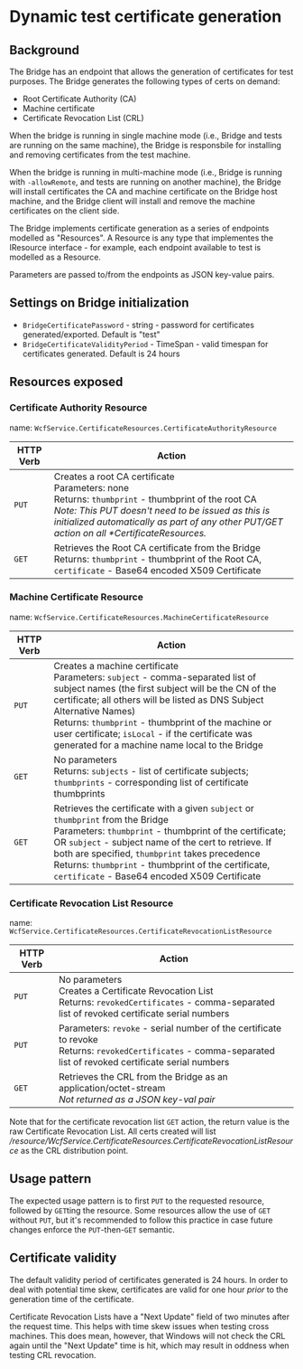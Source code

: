 # Dynamic test certificate generation

## Background

The Bridge has an endpoint that allows the generation of certificates for test purposes. The Bridge generates the following types of certs on demand: 

* Root Certificate Authority (CA) 
* Machine certificate
* Certificate Revocation List (CRL) 

When the bridge is running in single machine mode (i.e., Bridge and tests are running on the same machine), the Bridge is responsbile for installing and removing certificates from the test machine. 

When the bridge is running in multi-machine mode (i.e., Bridge is running with `-allowRemote`, and tests are running on another machine), the Bridge will install certificates the CA and machine certificate on the Bridge host machine, and the Bridge client will install and remove the machine certificates on the client side. 

The Bridge implements certificate generation as a series of endpoints modelled as "Resources". A Resource is any type that implementes the IResource interface - for example, each endpoint available to test is modelled as a Resource. 

Parameters are passed to/from the endpoints as JSON key-value pairs. 


## Settings on Bridge initialization

* `BridgeCertificatePassword` - string - password for certificates generated/exported. Default is "test"
* `BridgeCertificateValidityPeriod` - TimeSpan - valid timespan for certificates generated. Default is 24 hours


## Resources exposed

### Certificate Authority Resource

name: `WcfService.CertificateResources.CertificateAuthorityResource`

|HTTP Verb|Action|
|---------|------|
|`PUT`| Creates a root CA certificate <br/> Parameters: none <br/> Returns: `thumbprint` - thumbprint of the root CA <br/> *Note: This PUT doesn't need to be issued as this is initialized automatically as part of  any other PUT/GET action on all \*CertificateResources.* <br/> |
|`GET`| Retrieves the Root CA certificate from the Bridge <br/> Returns: `thumbprint` - thumbprint of the Root CA, `certificate` - Base64 encoded X509 Certificate |

### Machine Certificate Resource

name: `WcfService.CertificateResources.MachineCertificateResource`

|HTTP Verb|Action|
|---------|------|
|`PUT`| Creates a machine certificate <br/> Parameters: `subject` - comma-separated list of subject names (the first subject will be the CN of the certificate; all others will be listed as DNS Subject Alternative Names) <br/> Returns: `thumbprint` - thumbprint of the machine or user certificate; `isLocal` - if the certificate was generated for a machine name local to the Bridge |
|`GET`| No parameters <br/> Returns: `subjects` - list of certificate subjects; `thumbprints` - corresponding list of certificate thumbprints |
|`GET`| Retrieves the certificate with a given `subject` or `thumbprint` from the Bridge <br/> Parameters: `thumbprint` - thumbprint of the certificate; OR `subject` - subject name of the cert to retrieve.  If both are specified, `thumbprint` takes precedence <br/> Returns: `thumbprint` - thumbprint of the certificate, `certificate` - Base64 encoded X509 Certificate |

### Certificate Revocation List Resource 

name: `WcfService.CertificateResources.CertificateRevocationListResource`

|HTTP Verb|Action|
|---------|------|
|`PUT`| No parameters <br/> Creates a Certificate Revocation List <br/> Returns: `revokedCertificates` - comma-separated list of revoked certificate serial numbers |
|`PUT`| Parameters: `revoke` - serial number of the certificate to revoke <br/> Returns: `revokedCertificates` - comma-separated list of revoked certificate serial numbers|
|`GET`| Retrieves the CRL from the Bridge as an application/octet-stream <br/> *Not returned as a JSON key-val pair* |

Note that for the certificate revocation list `GET` action, the return value is the raw Certificate Revocation List. All certs created will list */resource/WcfService.CertificateResources.CertificateRevocationListResource* as the CRL distribution point. 

## Usage pattern

The expected usage pattern is to first `PUT` to the requested resource, followed by `GET`ting the resource. Some resources allow the use of `GET` without `PUT`, but it's recommended to follow this practice in case future changes enforce the `PUT`-then-`GET` semantic.

## Certificate validity

The default validity period of certificates generated is 24 hours. In order to deal with potential time skew, certificates are valid for one hour *prior* to the generation time of the certificate.

Certificate Revocation Lists have a "Next Update" field of two minutes after the request time. This helps with time skew issues when testing cross machines. This does mean, however, that Windows will not check the CRL again until the "Next Update" time is hit, which may result in oddness when testing CRL revocation. 